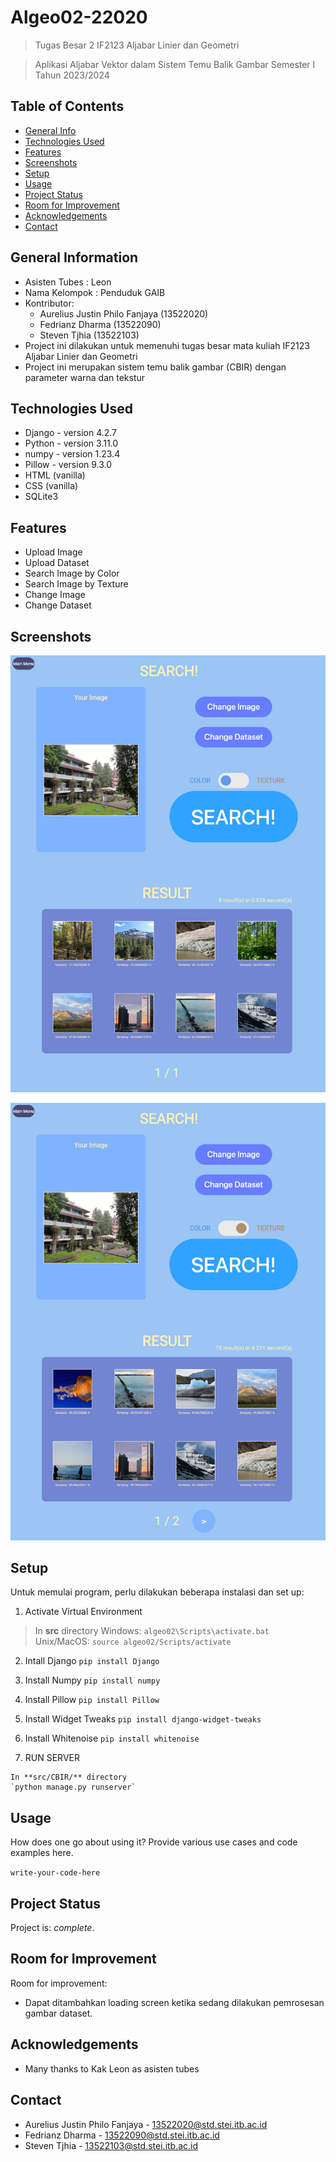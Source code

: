 # Algeo02-22020
> Tugas Besar 2 IF2123 Aljabar Linier dan Geometri 

> Aplikasi Aljabar Vektor dalam Sistem Temu Balik Gambar Semester I Tahun 2023/2024

## Table of Contents
* [General Info](#general-information)
* [Technologies Used](#technologies-used)
* [Features](#features)
* [Screenshots](#screenshots)
* [Setup](#setup)
* [Usage](#usage)
* [Project Status](#project-status)
* [Room for Improvement](#room-for-improvement)
* [Acknowledgements](#acknowledgements)
* [Contact](#contact)


## General Information
- Asisten Tubes : Leon
- Nama Kelompok : Penduduk GAIB
- Kontributor:
    - Aurelius Justin Philo Fanjaya (13522020)
    - Fedrianz Dharma               (13522090)
    - Steven Tjhia                  (13522103)
- Project ini dilakukan untuk memenuhi tugas besar mata kuliah IF2123 Aljabar Linier dan Geometri
- Project ini merupakan sistem temu balik gambar (CBIR) dengan parameter warna dan tekstur


## Technologies Used
- Django - version 4.2.7
- Python - version 3.11.0
- numpy - version 1.23.4
- Pillow - version 9.3.0
- HTML (vanilla)
- CSS (vanilla)
- SQLite3


## Features
- Upload Image
- Upload Dataset
- Search Image by Color
- Search Image by Texture
- Change Image
- Change Dataset


## Screenshots
![Example screenshot](./img/Test%20ITB%20Color.png)

![Example screenshot](./img/Test%20ITB%20Texture%20page%201.png)


## Setup
Untuk memulai program, perlu dilakukan beberapa instalasi dan set up:
1. Activate Virtual Environment
>In **src** directory
>Windows:
>`algeo02\Scripts\activate.bat`
>Unix/MacOS:
>`source algeo02/Scripts/activate`
2. Intall Django
`pip install Django`
3. Install Numpy
`pip install numpy`

4. Install Pillow
`pip install Pillow`

5. Install Widget Tweaks
`pip install django-widget-tweaks`

6. Install Whitenoise
`pip install whitenoise`

7. RUN SERVER
```
In **src/CBIR/** directory
`python manage.py runserver`
```
## Usage
How does one go about using it?
Provide various use cases and code examples here.

`write-your-code-here`


## Project Status
Project is: _complete_.


## Room for Improvement
Room for improvement:
- Dapat ditambahkan loading screen ketika sedang dilakukan pemrosesan gambar dataset.


## Acknowledgements
- Many thanks to Kak Leon as asisten tubes


## Contact
- Aurelius Justin Philo Fanjaya - 13522020@std.stei.itb.ac.id
- Fedrianz Dharma - 13522090@std.stei.itb.ac.id
- Steven Tjhia - 13522103@std.stei.itb.ac.id
